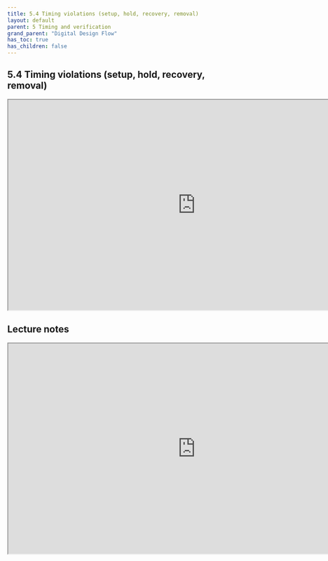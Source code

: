 ```yaml
---
title: 5.4 Timing violations (setup, hold, recovery, removal)
layout: default
parent: 5 Timing and verification
grand_parent: "Digital Design Flow"
has_toc: true
has_children: false
---
```

## 5.4 Timing violations (setup, hold, recovery, removal)
<iframe src="https://drive.google.com/file/d/17Z8t5SHSBvoQjtRylSPtjcNICWEh0ED6/preview" width="854" height="480" allow="autoplay"></iframe>

## Lecture notes
<iframe src="https://drive.google.com/file/d/17ThJLgoFzjVPgkJ6sAGYekqIHm-dpFJO/preview" width="854" height="480" allow="autoplay"></iframe>